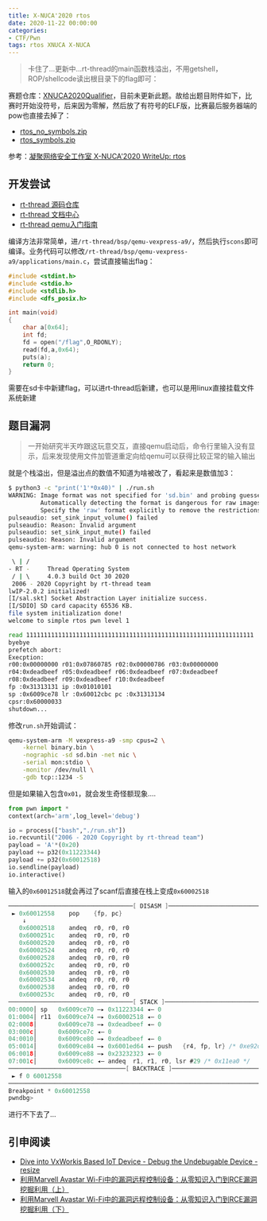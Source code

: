 ```yaml
---
title: X-NUCA'2020 rtos
date: 2020-11-22 00:00:00
categories:
- CTF/Pwn
tags: rtos XNUCA X-NUCA
---
```


> 卡住了...更新中...rt-thread的main函数栈溢出，不用getshell，ROP/shellcode读出根目录下的flag即可：


赛题仓库：[XNUCA2020Qualifier](https://github.com/NeSE-Team/XNUCA2020Qualifier)，目前未更新此题。故给出题目附件如下，比赛时开始没符号，后来因为零解，然后放了有符号的ELF版，比赛最后服务器端的pow也直接去掉了：

- [rtos_no_symbols.zip](https://xuanxuanblingbling.github.io/assets/attachment/rtos/rtos_no_symbols.zip)
- [rtos_symbols.zip](https://xuanxuanblingbling.github.io/assets/attachment/rtos/rtos_symbols.zip)


参考：[凝聚网络安全工作室 X-NUCA'2020 WriteUp: rtos](https://blog.cnss.io/2020/11/01/X-NUCA_2020_WriteUp_-_CNSS/#rtos)

## 开发尝试

- [rt-thread 源码仓库](https://github.com/RT-Thread/rt-thread)
- [rt-thread 文档中心](https://www.rt-thread.org/document/site/)
- [rt-thread qemu入门指南](https://github.com/RT-Thread/rtthread-manual-doc/blob/master/documentation/quick_start_qemu/quick_start_qemu_linux.md)

编译方法非常简单，进`/rt-thread/bsp/qemu-vexpress-a9/`，然后执行`scons`即可编译。业务代码可以修改`/rt-thread/bsp/qemu-vexpress-a9/applications/main.c`，尝试直接输出flag：

```c
#include <stdint.h>
#include <stdio.h>
#include <stdlib.h>
#include <dfs_posix.h> 

int main(void)
{
	char a[0x64];
	int fd;
    fd = open("/flag",O_RDONLY);
    read(fd,a,0x64);
    puts(a);
    return 0;
}
```

需要在sd卡中新建flag，可以进rt-thread后新建，也可以是用linux直接挂载文件系统新建

## 题目漏洞

> 一开始研究半天咋跟这玩意交互，直接qemu启动后，命令行里输入没有显示，后来发现使用文件加管道重定向给qemu可以获得比较正常的输入输出

就是个栈溢出，但是溢出点的数值不知道为啥被改了，看起来是数值加3：

```bash
$ python3 -c "print('1'*0x40)" | ./run.sh
WARNING: Image format was not specified for 'sd.bin' and probing guessed raw.
         Automatically detecting the format is dangerous for raw images, write operations on block 0 will be restricted.
         Specify the 'raw' format explicitly to remove the restrictions.
pulseaudio: set_sink_input_volume() failed
pulseaudio: Reason: Invalid argument
pulseaudio: set_sink_input_mute() failed
pulseaudio: Reason: Invalid argument
qemu-system-arm: warning: hub 0 is not connected to host network

 \ | /
- RT -     Thread Operating System
 / | \     4.0.3 build Oct 30 2020
 2006 - 2020 Copyright by rt-thread team
lwIP-2.0.2 initialized!
[I/sal.skt] Socket Abstraction Layer initialize success.
[I/SDIO] SD card capacity 65536 KB.
file system initialization done!
welcome to simple rtos pwn level 1

read 1111111111111111111111111111111111111111111111111111111111111111
byebye
prefetch abort:
Execption:
r00:0x00000000 r01:0x07860785 r02:0x00000786 r03:0x00000000
r04:0xdeadbeef r05:0xdeadbeef r06:0xdeadbeef r07:0xdeadbeef
r08:0xdeadbeef r09:0xdeadbeef r10:0xdeadbeef
fp :0x31313131 ip :0x01010101
sp :0x6009ce78 lr :0x60012cbc pc :0x31313134
cpsr:0x60000033
shutdown...
```

修改`run.sh`开始调试：

```bash
qemu-system-arm -M vexpress-a9 -smp cpus=2 \
	-kernel binary.bin \
	-nographic -sd sd.bin -net nic \
	-serial mon:stdio \
	-monitor /dev/null \
	-gdb tcp::1234 -S
```

但是如果输入包含`0x01`，就会发生奇怪额现象....

```python
from pwn import *
context(arch='arm',log_level='debug')

io = process(["bash","./run.sh"])
io.recvuntil("2006 - 2020 Copyright by rt-thread team") 
payload = 'A'*(0x20)
payload += p32(0x11223344) 
payload += p32(0x60012518)
io.sendline(payload)
io.interactive()
```

输入的`0x60012518`就会再过了scanf后直接在栈上变成`0x60002518`

```c
───────────────────────────────────[ DISASM ]───────────────────────────────────
 ► 0x60012558    pop    {fp, pc}
    ↓
   0x60002518    andeq  r0, r0, r0
   0x6000251c    andeq  r0, r0, r0
   0x60002520    andeq  r0, r0, r0
   0x60002524    andeq  r0, r0, r0
   0x60002528    andeq  r0, r0, r0
   0x6000252c    andeq  r0, r0, r0
   0x60002530    andeq  r0, r0, r0
   0x60002534    andeq  r0, r0, r0
   0x60002538    andeq  r0, r0, r0
   0x6000253c    andeq  r0, r0, r0
───────────────────────────────────[ STACK ]────────────────────────────────────
00:0000│ sp   0x6009ce70 —▸ 0x11223344 ◂— 0
01:0004│ r11  0x6009ce74 —▸ 0x60002518 ◂— 0
02:0008│      0x6009ce78 —▸ 0xdeadbeef ◂— 0
03:000c│      0x6009ce7c ◂— 0
04:0010│      0x6009ce80 —▸ 0xdeadbeef ◂— 0
05:0014│      0x6009ce84 —▸ 0x6001ed64 ◂— push   {r4, fp, lr} /* 0xe92d4810 */
06:0018│      0x6009ce88 —▸ 0x23232323 ◂— 0
07:001c│      0x6009ce8c ◂— andeq  r1, r1, r0, lsr #29 /* 0x11ea0 */
─────────────────────────────────[ BACKTRACE ]──────────────────────────────────
 ► f 0 60012558
────────────────────────────────────────────────────────────────────────────────
Breakpoint * 0x60012558
pwndbg> 
```

进行不下去了...

## 引申阅读

- [Dive into VxWorkis Based IoT Device - Debug the Undebugable Device - resize](https://i.blackhat.com/asia-19/Fri-March-29/bh-asia-Zhu-Dive-into-VxWorks-Based-IoT-Device-Debug-the-Undebugable-Device.pdf)
- [利用Marvell Avastar Wi-Fi中的漏洞远程控制设备：从零知识入门到RCE漏洞挖掘利用（上）](https://www.anquanke.com/post/id/169892)
- [利用Marvell Avastar Wi-Fi中的漏洞远程控制设备：从零知识入门到RCE漏洞挖掘利用（下）](https://www.anquanke.com/post/id/170078)